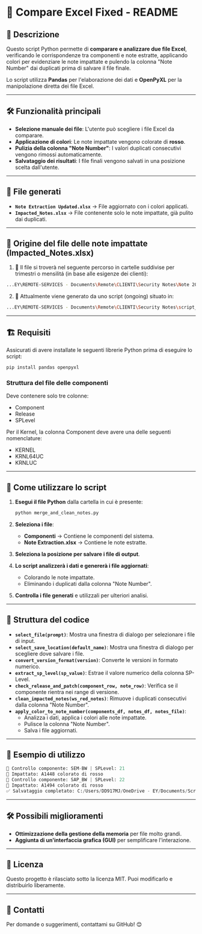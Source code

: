 # 📌 Compare Excel Fixed - README

## 📖 Descrizione

Questo script Python permette di **comparare e analizzare due file Excel**, verificando le corrispondenze tra componenti e note estratte, applicando colori per evidenziare le note impattate e pulendo la colonna "Note Number" dai duplicati prima di salvare il file finale.

Lo script utilizza **Pandas** per l'elaborazione dei dati e **OpenPyXL** per la manipolazione diretta dei file Excel.

---

## 🛠️ Funzionalità principali

- **Selezione manuale dei file**: L'utente può scegliere i file Excel da comparare.
- **Applicazione di colori**: Le note impattate vengono colorate di **rosso**.
- **Pulizia della colonna "Note Number"**: I valori duplicati consecutivi vengono rimossi automaticamente.
- **Salvataggio dei risultati**: I file finali vengono salvati in una posizione scelta dall'utente.

---

## 📂 File generati

- **`Note Extraction Updated.xlsx`** → File aggiornato con i colori applicati.
- **`Impacted_Notes.xlsx`** → File contenente solo le note impattate, già pulito dai duplicati.

---

## 📂 Origine del file delle note impattate (Impacted_Notes.xlsx)

1. 📂 Il file si troverà nel seguente percorso in cartelle suddivise per trimestri o mensilitá (in base alle esigenze dei clienti):
 ```bash
...EY\REMOTE-SERVICES - Documents\Remote\CLIENTI\Security Notes\Note 2025
```
  
2. 📂 Attualmente viene generato da uno script (ongoing) situato in:
```bash
...EY\REMOTE-SERVICES - Documents\Remote\CLIENTI\Security Notes\script_python
```

---

## 🏗️ Requisiti

Assicurati di avere installate le seguenti librerie Python prima di eseguire lo script:

```bash
pip install pandas openpyxl
```
### Struttura del file delle componenti

Deve contenere solo tre colonne:
- Component
- Release
- SPLevel

Per il Kernel, la colonna Component deve avere una delle seguenti nomenclature:

- KERNEL
- KRNL64UC
- KRNLUC
  
---

## 🚀 Come utilizzare lo script

1. **Esegui il file Python** dalla cartella in cui è presente:

   ```bash
   python merge_and_clean_notes.py
   ```

2. **Seleziona i file**:
   
   - **Componenti** → Contiene le componenti del sistema.
   - **Note Extraction.xlsx** → Contiene le note estratte.

3. **Seleziona la posizione per salvare i file di output**.

4. **Lo script analizzerà i dati e genererà i file aggiornati**:

   - Colorando le note impattate.
   - Eliminando i duplicati dalla colonna "Note Number".

5. **Controlla i file generati** e utilizzali per ulteriori analisi.

---

## 📌 Struttura del codice

- **`select_file(prompt)`**: Mostra una finestra di dialogo per selezionare i file di input.
- **`select_save_location(default_name)`**: Mostra una finestra di dialogo per scegliere dove salvare i file.
- **`convert_version_format(version)`**: Converte le versioni in formato numerico.
- **`extract_sp_level(sp_value)`**: Estrae il valore numerico della colonna SP-Level.
- **`check_release_and_patch(component_row, note_row)`**: Verifica se il componente rientra nei range di versione.
- **`clean_impacted_notes(ws_red_notes)`**: Rimuove i duplicati consecutivi dalla colonna "Note Number".
- **`apply_color_to_note_number(components_df, notes_df, notes_file)`**:
  - Analizza i dati, applica i colori alle note impattate.
  - Pulisce la colonna "Note Number".
  - Salva i file aggiornati.

---

## 🔄 Esempio di utilizzo

```python
📌 Controllo componente: SEM-BW | SPLevel: 21
🔴 Impattato: A1448 colorato di rosso
📌 Controllo componente: SAP_BW | SPLevel: 22
🔴 Impattato: A1494 colorato di rosso
✅ Salvataggio completato: C:/Users/DD917MJ/OneDrive - EY/Documents/Script_pyton/Note Extraction_Updated.xlsx e C:/Users/DD917MJ/OneDrive - EY/Documents/Script_pyton/Impacted_Notes.xlsx
```

---

## 🛠️ Possibili miglioramenti

- **Ottimizzazione della gestione della memoria** per file molto grandi.
- **Aggiunta di un'interfaccia grafica (GUI)** per semplificare l'interazione.

---

## 📜 Licenza

Questo progetto è rilasciato sotto la licenza MIT. Puoi modificarlo e distribuirlo liberamente.

---

## 📧 Contatti

Per domande o suggerimenti, contattami su GitHub! 😊

